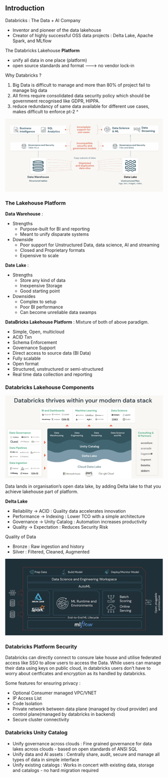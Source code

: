 ## Introduction

Databricks : The Data + AI Company

- Inventor and pioneer of the data lakehouse
- Creator of highly successful OSS data projects : Delta Lake, Apache Spark, and MLflow

The Databricks Lakehouse **Platform**

- unify all data in one place (platform)
- open source standards and format ---> no vendor lock-in

Why Databricks ?

1. Big Data is difficult to manage and more than 80% of project fail to manage big data
2. All firms require consolidated data security policy which should be government recognised like GDPR, HIPPA.
3. reduce redundancy of same data available for different use cases, makes difficult to enforce pt-2 ^

![image-databricks-intro](ch0.assets/image-20230125125256655.png)

### The Lakehouse Platform

**Data Warehouse** : 

- Strengths
    - Purpose-built for BI and reporting
    - Meant to unify disparate systems
- Downside
    - Poor support for Unstructured Data, data science, AI and streaming
    - Closed and Proprietary formats
    - Expensive to scale

**Date Lake** :

- Strengths
    - Store any kind of data
    - Inexpensive Storage
    - Good starting point
- Downsides
    - Complex to setup
    - Poor BI performance
    - Can become unreliable data swamps

**DataBricks Lakehouse Platform** : Mixture of both of above paradigm.

- Simple, Open, multicloud
- ACID Txn
- Schema Enforcement
- Governance Support
- Direct access to source data (BI Data)
- Fully scalable
- Open format
- Structured, unstructured or semi-structured 
- Real time data collection and reporting

### Databricks Lakehouse Components

![image-20230125133138173](ch0.assets/image-20230125133138173.png)

Data lands in organisation’s open data lake, by adding Delta lake to that you achieve lakehouse part of platform.

**Delta Lake**

- Reliability -> ACID : Quality data accelerates innovation
- Performance -> Indexing : Lower TCO with a simple architecture
- Governance -> Unity Catalog : Automation increases productivity
- Quality -> Expectation : Reduces Security Risk

Quality of Data

- Bronze : Raw ingestion and history
- Silver : Filtered, Cleaned, Augmented

![image-databricks-mlflow](ch0.assets/image-20230125134216348.png)

### Databricks Platform Security

Databricks can directly connect to consure lake house and utilise federated access like SSO to allow users to access the Data. While users can manage their data using keys on public cloud, in databricks users don’t have to worry about certficates and encryption as its handled by databricks.

Some features for ensuring privacy :

- Optional Consumer managed VPC/VNET
- IP Access List
- Code Isolation
- Private network between data plane (managed by cloud provider) and control plane(managed by databricks in backend)
- Secure cluster connectivity

### Databricks Unity Catalog

- Unify governance across clouds : Fine grained governance for data lakes across clouds - based on open standards of ANSI SQL
- Unify data and AI assets : Centrally share, audit,  secure and manage all types of data in simple interface
- Unify existing catalogs : Works in concert with existing data, storage and catalogs - no hard migration required